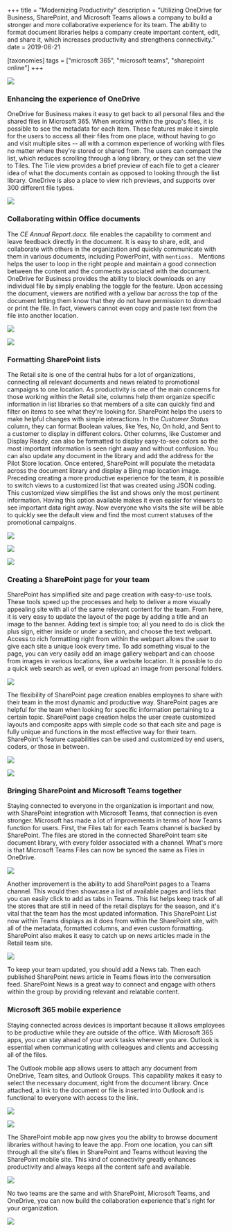+++
title = "Modernizing Productivity"
description = "Utilizing OneDrive for Business, SharePoint, and Microsoft Teams allows a company to build a stronger and more collaborative experience for its team. The ability to format document libraries helps a company create important content, edit, and share it, which increases productivity and strengthens connectivity."
date = 2019-06-21

[taxonomies]
tags = ["microsoft 365", "microsoft teams", "sharepoint online"]
+++

![](https://o365hq.com/images/398.png)

### Enhancing the experience of OneDrive

OneDrive for Business makes it easy to get back to all personal files
and the shared files in Microsoft 365. When working within the group's
files, it is possible to see the metadata for each item. These features
make it simple for the users to access all their files from one place,
without having to go and visit multiple sites -- all with a common
experience of working with files no matter where they're stored or
shared from. The users can compact the list, which reduces scrolling
through a long library, or they can set the view to Tiles. The Tile view
provides a brief preview of each file to get a clearer idea of what the
documents contain as opposed to looking through the list library. OneDrive is also
a place to view rich previews, and supports over 300 different file
types.

![](https://o365hq.com/images/405.png)

### Collaborating within Office documents

The *CE Annual Report.docx.* file enables the capability to comment and
leave feedback directly in the document. It is easy to share, edit, and
collaborate with others in the organization and quickly communicate with
them in various documents, including PowerPoint, with
`mentions. `
Mentions helps the user to loop in the right people and
maintain a good connection between the content and the comments
associated with the document. OneDrive for Business provides the ability
to block downloads on any individual file by simply enabling the toggle
for the feature. Upon accessing the document, viewers are notified with
a yellow bar across the top of the document letting them know that they
do not have permission to download or print the file. In fact, viewers
cannot even copy and paste text from the file into another location.

![](https://o365hq.com/images/402.png)

![](https://o365hq.com/images/397.png)

### Formatting SharePoint lists

The Retail site is one of the central hubs for a lot of organizations,
connecting all relevant documents and news related to promotional
campaigns to one location. As productivity is one of the main concerns
for those working within the Retail site, columns help them organize
specific information in list libraries so that members of a site can
quickly find and filter on items to see what they're looking for.
SharePoint helps the users to make helpful changes with simple
interactions. In the *Customer Status* column, they can format Boolean
values, like Yes, No, On hold, and Sent to a customer to display in
different colors. Other columns, like Customer and Display Ready, can
also be formatted to display easy-to-see colors so the most
important information is seen right away and without confusion. You can
also update any document in the library and add the address for the
Pilot Store location. Once entered, SharePoint will populate the
metadata across the document library and display a Bing map location
image. Preceding creating a more productive experience for the
team, it is possible to switch views to a customized list that was
created using JSON coding. This customized view simplifies the
list and shows only the most pertinent information. Having this option
available makes it even easier for viewers to see important data right
away. Now everyone who visits the site will be able to quickly see the
default view and find the most current statuses of the promotional
campaigns.

![](https://o365hq.com/images/399.png)

![](https://o365hq.com/images/400.png)

![](https://o365hq.com/images/406.png)

### Creating a SharePoint page for your team

SharePoint has simplified site and page creation with easy-to-use tools.
These tools speed up the processes and help to deliver a more visually
appealing site with all of the same relevant content for the team. From
here, it is very easy to update the layout of the page by adding a title
and an image to the banner. Adding text is simple too; all you need to
do is click the plus sign, either inside or under a section, and
choose the text webpart. Access to rich formatting right from within the
webpart allows the user to give each site a unique look every time. To
add something visual to the page, you can very easily add an image
gallery webpart and can choose from images in various locations, like a
website location. It is possible to do a quick web search as well, or
even upload an image from personal folders.

![](https://o365hq.com/images/407.png)

The flexibility of SharePoint page creation enables employees to share
with their team in the most dynamic and productive way. SharePoint pages
are helpful for the team when looking for specific information
pertaining to a certain topic. SharePoint page creation helps the user
create customized layouts and composite apps with simple code so that
each site and page is fully unique and functions in the most effective
way for their team. SharePoint's feature capabilities can be used and
customized by end users, coders, or those in between.

![](https://o365hq.com/images/409.png)

![](https://o365hq.com/images/401.jpg)

### Bringing SharePoint and Microsoft Teams together

Staying connected to everyone in the organization is important and now,
with SharePoint integration with Microsoft Teams, that connection is
even stronger. Microsoft has made a lot of improvements in terms of how
Teams function for users. First, the Files tab for each Teams channel
is backed by SharePoint. The files are stored in the connected
SharePoint team site document library, with every folder associated with a
channel. What's more is that Microsoft Teams Files can now be synced
the same as Files in OneDrive.

![](https://o365hq.com/images/403.png)

Another improvement is the ability to add SharePoint pages to a Teams
channel. This would then showcase a list of available pages and lists
that you can easily click to add as tabs in Teams. This list helps
keep track of all the stores that are still in need of the retail
displays for the season, and it's vital that the team has the most updated
information. This SharePoint List now within Teams displays as it does
from within the SharePoint site, with all of the metadata, formatted
columns, and even custom formatting. SharePoint also makes it easy to
catch up on news articles made in the Retail team site.

![](https://o365hq.com/images/410.png)

To keep your team updated, you should add a News tab. Then each
published SharePoint news article in Teams flows into the conversation
feed. SharePoint News is a great way to connect and engage with others
within the group by providing relevant and relatable content.

### Microsoft 365 mobile experience

Staying connected across devices is important because it allows
employees to be productive while they are outside of the office. With
Microsoft 365 apps, you can stay ahead of your work tasks wherever you
are. Outlook is essential when communicating with colleagues and clients
and accessing all of the files.

The Outlook mobile app allows users to attach any document from
OneDrive, Team sites, and Outlook Groups. This capability makes it easy
to select the necessary document, right from the document
library. Once attached, a link to the document or file is inserted into
Outlook and is functional to everyone with access to the link.

![](https://o365hq.com/images/408.png)

![](https://o365hq.com/images/404.png)

The SharePoint mobile app now gives you the ability to browse document
libraries without having to leave the app. From one location, you can
sift through all the site's files in SharePoint and Teams without
leaving the SharePoint mobile site. This kind of connectivity greatly
enhances productivity and always keeps all the content safe and
available.

![](https://o365hq.com/images/411.png)

No two teams are the same and with SharePoint, Microsoft Teams, and
OneDrive, you can now build the collaboration experience that's right
for your organization.

![](https://o365hq.com/images/412.png)

